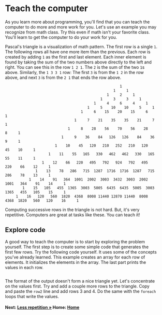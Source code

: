 # Teach the computer

As you learn more about programming, you'll find that you can teach the computer to do more and more work for you. Let's use an example you may recognize from math class. Try this even if math isn't your favorite class. You'll learn to get the computer to do your work for you.

Pascal's triangle is a visualization of math pattern. The first row is a single `1`. The following rows all have one more item than the previous. Each row is created by adding `1` as the first and last element. Each inner element is found by taking the sum of the two numbers above directly to the left and right. You can see this in the row `1 2 1`. The `2` is the sum of the two `1`s above. Similarly, the `1 3 3 1` row: The first `3` is from the `1 2` in the row above, and next `3` is from the `2 1` that ends the row above.

```console
                                                     1
                                                  1     1
                                               1     2     1
                                            1     3     3     1
                                         1     4     6     4     1
                                      1     5    10    10     5     1
                                   1     6    15    20    15     6     1
                                1     7    21    35    35    21     7     1
                             1     8    28    56    70    56    28     8     1
                          1     9    36    84   126   126    84    36     9     1
                       1    10    45   120   210   252   210   120    45    10     1
                    1    11    55   165   330   462   462   330   165    55    11     1
                 1    12    66   220   495   792   924   792   495   220    66    12     1
              1    13    78   286   715  1287  1716  1716  1287   715   286    78    13     1
           1    14    91   364  1001  2002  3003  3432  3003  2002  1001   364    91    14     1
        1    15   105   455  1365  3003  5005  6435  6435  5005  3003  1365   455   105    15     1
     1    16   120   560  1820  4368  8008 11440 12870 11440  8008  4368  1820   560   120    16     1
```

Computing successive rows in the triangle is not hard. But, it's very repetitive. Computers are great at tasks like these. You can teach it!

## Explore code

A good way to teach the computer is to start by exploring the problem yourself. The first step is to create some simple code that generates the first few rows. Try the following code yourself. It uses some of the concepts you've already learned. This example creates an array for each row of elements. It initializes the elements in the array. The last part prints the values in each row.

``` cs --region handcoded --source-file .\myapp\PascalsTriangle.cs --project .\myapp\myapp.csproj
```

The format of the output doesn't form a nice triangle yet. Let's concentrate on the values first. Try and add a couple more rows to the triangle. Copy and paste the `row2` line and add rows 3 and 4. Do the same with the `foreach` loops that write the values.

#### Next: [Less repetition &raquo;](./TeachTheComputer-repetition.md) Home: [Home](../README.md)
